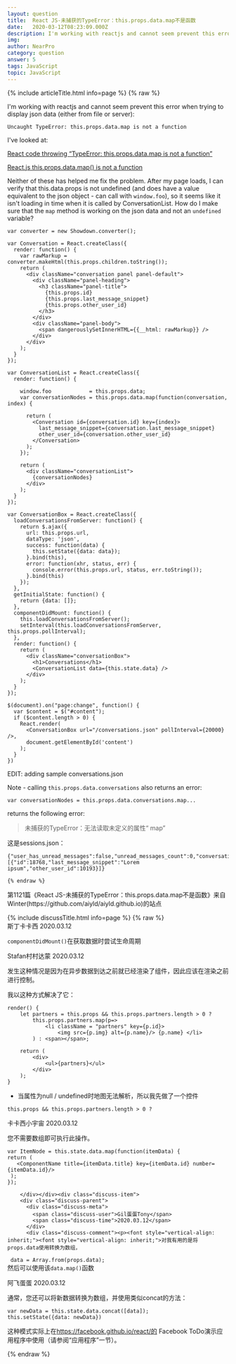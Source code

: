 ```yaml
---
layout: question
title:  React JS-未捕获的TypeError：this.props.data.map不是函数
date:   2020-03-12T08:23:09.000Z
description: I'm working with reactjs and cannot seem prevent this error when trying to di...
img: 
author: NearPro
category: question
answer: 5
tags: JavaScript
topic: JavaScript
---
```

<div class="article-root">
  <div class="article">
    {% include articleTitle.html info=page %}
    {% raw %}
    <div class="article-content"><p>I'm working with reactjs and cannot seem prevent this error when trying to display json data (either from file or server):</p>

<pre><code>Uncaught TypeError: this.props.data.map is not a function
</code></pre>

<p>I've looked at:</p>

<p><a href="https://stackoverflow.com/questions/21074638/react-code-throwing-typeerror-this-props-data-map-is-not-a-function">React code throwing “TypeError: this.props.data.map is not a function”</a></p>

<p><a href="https://stackoverflow.com/questions/28434789/react-js-this-props-data-map-is-not-a-function">React.js this.props.data.map() is not a function</a></p>

<p>Neither of these has helped me fix the problem. After my page loads, I can verify that this.data.props is not undefined (and does have a value equivalent to the json object - can call with <code>window.foo</code>), so it seems like it isn't loading in time when it is called by ConversationList. How do I make sure that the <code>map</code> method is working on the json data and not an <code>undefined</code> variable?</p>

<pre><code>var converter = new Showdown.converter();<font></font>
<font></font>
var Conversation = React.createClass({<font></font>
  render: function() {<font></font>
    var rawMarkup = converter.makeHtml(this.props.children.toString());<font></font>
    return (<font></font>
      &lt;div className="conversation panel panel-default"&gt;<font></font>
        &lt;div className="panel-heading"&gt;<font></font>
          &lt;h3 className="panel-title"&gt;<font></font>
            {this.props.id}<font></font>
            {this.props.last_message_snippet}<font></font>
            {this.props.other_user_id}<font></font>
          &lt;/h3&gt;<font></font>
        &lt;/div&gt;<font></font>
        &lt;div className="panel-body"&gt;<font></font>
          &lt;span dangerouslySetInnerHTML={{__html: rawMarkup}} /&gt;<font></font>
        &lt;/div&gt;<font></font>
      &lt;/div&gt;<font></font>
    );<font></font>
  }<font></font>
});<font></font>
<font></font>
var ConversationList = React.createClass({<font></font>
  render: function() {<font></font>
<font></font>
    window.foo            = this.props.data;<font></font>
    var conversationNodes = this.props.data.map(function(conversation, index) {<font></font>
<font></font>
      return (<font></font>
        &lt;Conversation id={conversation.id} key={index}&gt;<font></font>
          last_message_snippet={conversation.last_message_snippet}<font></font>
          other_user_id={conversation.other_user_id}<font></font>
        &lt;/Conversation&gt;<font></font>
      );<font></font>
    });<font></font>
<font></font>
    return (<font></font>
      &lt;div className="conversationList"&gt;<font></font>
        {conversationNodes}<font></font>
      &lt;/div&gt;<font></font>
    );<font></font>
  }<font></font>
});<font></font>
<font></font>
var ConversationBox = React.createClass({<font></font>
  loadConversationsFromServer: function() {<font></font>
    return $.ajax({<font></font>
      url: this.props.url,<font></font>
      dataType: 'json',<font></font>
      success: function(data) {<font></font>
        this.setState({data: data});<font></font>
      }.bind(this),<font></font>
      error: function(xhr, status, err) {<font></font>
        console.error(this.props.url, status, err.toString());<font></font>
      }.bind(this)<font></font>
    });<font></font>
  },<font></font>
  getInitialState: function() {<font></font>
    return {data: []};<font></font>
  },<font></font>
  componentDidMount: function() {<font></font>
    this.loadConversationsFromServer();<font></font>
    setInterval(this.loadConversationsFromServer, this.props.pollInterval);<font></font>
  },<font></font>
  render: function() {<font></font>
    return (<font></font>
      &lt;div className="conversationBox"&gt;<font></font>
        &lt;h1&gt;Conversations&lt;/h1&gt;<font></font>
        &lt;ConversationList data={this.state.data} /&gt;<font></font>
      &lt;/div&gt;<font></font>
    );<font></font>
  }<font></font>
});<font></font>
<font></font>
$(document).on("page:change", function() {<font></font>
  var $content = $("#content");<font></font>
  if ($content.length &gt; 0) {<font></font>
    React.render(<font></font>
      &lt;ConversationBox url="/conversations.json" pollInterval={20000} /&gt;,<font></font>
      document.getElementById('content')<font></font>
    );<font></font>
  }<font></font>
})<font></font>
</code></pre>

<p>EDIT: adding sample conversations.json</p>

<p>Note - calling <code>this.props.data.conversations</code> also returns an error:</p>

<pre><code>var conversationNodes = this.props.data.conversations.map...
</code></pre>

<p>returns the following error: </p>

<blockquote>
  <p><font style="vertical-align: inherit;"><font style="vertical-align: inherit;">未捕获的TypeError：无法读取未定义的属性“ map”</font></font></p>
</blockquote>

<p><font style="vertical-align: inherit;"><font style="vertical-align: inherit;">这是sessions.json：</font></font></p>

<pre><code>{"user_has_unread_messages":false,"unread_messages_count":0,"conversations":[{"id":18768,"last_message_snippet":"Lorem ipsum","other_user_id":10193}]}
</code></pre></div>
    {% endraw %}
  </div>
  <p class="winter_mark">第1121篇《React JS-未捕获的TypeError：this.props.data.map不是函数》来自Winter(https://github.com/aiyld/aiyld.github.io)的站点</p>
  <div class="discuss-wrapper">
    {% include discussTitle.html info=page %}
    {% raw %}
    <div class="discuss-item">
        <div class="discuss-parent">
          <div class="discuss-meta">
            <span class="discuss-user">斯丁卡卡西</span>
            <span class="discuss-time">2020.03.12</span>
          </div>
          <div class="discuss-comment"><p><font style="vertical-align: inherit;"></font><code>componentDidMount()</code><font style="vertical-align: inherit;"><font style="vertical-align: inherit;">在获取数据时</font><font style="vertical-align: inherit;">尝试</font><font style="vertical-align: inherit;">生命周期</font></font></p></div>
        </div></div><div class="discuss-item">
        <div class="discuss-parent">
          <div class="discuss-meta">
            <span class="discuss-user">Stafan村村达蒙</span>
            <span class="discuss-time">2020.03.12</span>
          </div>
          <div class="discuss-comment"><p><font style="vertical-align: inherit;"><font style="vertical-align: inherit;">发生这种情况是因为在异步数据到达之前就已经渲染了组件，因此应该在渲染之前进行控制。</font></font></p>

<p><font style="vertical-align: inherit;"><font style="vertical-align: inherit;">我以这种方式解决了它： </font></font></p>

<pre><code>render() {<font></font>
    let partners = this.props &amp;&amp; this.props.partners.length &gt; 0 ?<font></font>
        this.props.partners.map(p=&gt;<font></font>
            &lt;li className = "partners" key={p.id}&gt;<font></font>
                &lt;img src={p.img} alt={p.name}/&gt; {p.name} &lt;/li&gt;<font></font>
        ) : &lt;span&gt;&lt;/span&gt;;<font></font>
<font></font>
    return (<font></font>
        &lt;div&gt;<font></font>
            &lt;ul&gt;{partners}&lt;/ul&gt;<font></font>
        &lt;/div&gt;<font></font>
    );<font></font>
}<font></font>
</code></pre>

<ul>
<li><font style="vertical-align: inherit;"><font style="vertical-align: inherit;">当属性为null / undefined时地图无法解析，所以我先做了一个控件 </font></font></li>
</ul>

<p><code>this.props &amp;&amp; this.props.partners.length &gt; 0 ?</code></p></div>
        </div></div><div class="discuss-item">
        <div class="discuss-parent">
          <div class="discuss-meta">
            <span class="discuss-user">卡卡西小宇宙</span>
            <span class="discuss-time">2020.03.12</span>
          </div>
          <div class="discuss-comment"><p><font style="vertical-align: inherit;"><font style="vertical-align: inherit;">您不需要数组即可执行此操作。 </font></font></p>

<pre><code>var ItemNode = this.state.data.map(function(itemData) {<font></font>
return (<font></font>
   &lt;ComponentName title={itemData.title} key={itemData.id} number={itemData.id}/&gt;<font></font>
 );<font></font>
});<font></font>
</code></pre></div>
        </div></div><div class="discuss-item">
        <div class="discuss-parent">
          <div class="discuss-meta">
            <span class="discuss-user">Gil蛋蛋Tony</span>
            <span class="discuss-time">2020.03.12</span>
          </div>
          <div class="discuss-comment"><p><font style="vertical-align: inherit;"><font style="vertical-align: inherit;">对我有用的是将props.data使用转换为数组， 
 </font></font><code>
data = Array.from(props.data);
</code><font style="vertical-align: inherit;"><font style="vertical-align: inherit;">
然后可以使用该</font></font><code>data.map()</code><font style="vertical-align: inherit;"><font style="vertical-align: inherit;">函数</font></font></p></div>
        </div></div><div class="discuss-item">
        <div class="discuss-parent">
          <div class="discuss-meta">
            <span class="discuss-user">阿飞蛋蛋</span>
            <span class="discuss-time">2020.03.12</span>
          </div>
          <div class="discuss-comment"><p><font style="vertical-align: inherit;"><font style="vertical-align: inherit;">通常，您还可以将新数据转换为数组，并使用类似concat的方法： </font></font></p>

<pre><code>var newData = this.state.data.concat([data]);  <font></font>
this.setState({data: newData})<font></font>
</code></pre>

<p><font style="vertical-align: inherit;"><font style="vertical-align: inherit;">这种模式实际上在</font></font><a href="https://facebook.github.io/react/" rel="noreferrer"><font style="vertical-align: inherit;"><font style="vertical-align: inherit;">https://facebook.github.io/react/的</font></font></a><font style="vertical-align: inherit;"><font style="vertical-align: inherit;"> Facebook ToDo演示应用程序中使用（请参阅“应用程序”一节）</font><font style="vertical-align: inherit;">。</font></font></p></div>
        </div></div>
    {% endraw %}
  </div>
<div>

